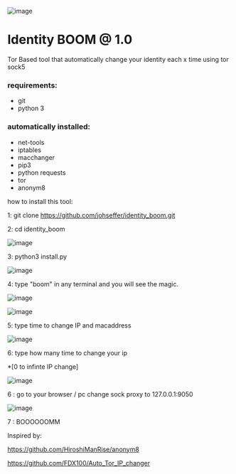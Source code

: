 ![image](https://user-images.githubusercontent.com/25435217/235184754-84e54e6a-90ed-4e17-b3c4-daad56e52d26.png)

# Identity BOOM @ 1.0
Tor Based tool that automatically change your identity each x time using tor  sock5

### requirements: 

* git
* python 3

### automatically installed:
* net-tools
* iptables
* macchanger
* pip3
* python requests
* tor
* anonym8

how to install this tool:

1: git clone https://github.com/johseffer/identity_boom.git

2: cd identity_boom

![image](https://user-images.githubusercontent.com/25435217/235185399-2e64ab0a-d0e6-4d0b-bdc4-95f424df915b.png)

3: python3 install.py

![image](https://user-images.githubusercontent.com/25435217/235185755-00392c1f-bf45-46da-b46b-f1ecd9eb0361.png)

4: type "boom" in any terminal and you will see the magic.

![image](https://user-images.githubusercontent.com/25435217/235185135-a8dd9a72-4ffa-41cb-bbed-9d4478c8fd24.png)

![image](https://user-images.githubusercontent.com/25435217/235193336-f8f18fa7-2b81-4f29-a227-9be407bae925.png)

5: type time to change IP and macaddress

![image](https://user-images.githubusercontent.com/25435217/235186526-1f546d5a-dee9-4cf0-a043-88f14c7f4669.png)

6: type how many time to change your ip 

*[0 to infinte IP change]

![image](https://user-images.githubusercontent.com/25435217/235186726-7e114a0a-1080-451d-87cb-9c82cb8568af.png)

6 : go to your browser / pc  change sock proxy to 127.0.0.1:9050

![image](https://user-images.githubusercontent.com/25435217/235186955-02eca64a-0d6e-45d9-9b58-e5518bfac9c4.png)

7 : BOOOOOOMM 

Inspired by:

https://github.com/HiroshiManRise/anonym8

https://github.com/FDX100/Auto_Tor_IP_changer
